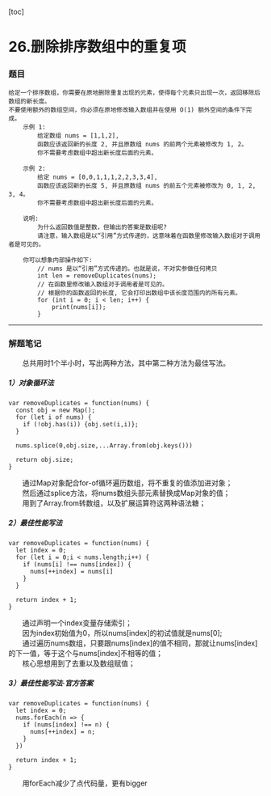 [toc]
# 26.删除排序数组中的重复项 

### 题目

    给定一个排序数组，你需要在原地删除重复出现的元素，使得每个元素只出现一次，返回移除后数组的新长度。
    不要使用额外的数组空间，你必须在原地修改输入数组并在使用 O(1) 额外空间的条件下完成。
        示例 1:
            给定数组 nums = [1,1,2], 
            函数应该返回新的长度 2, 并且原数组 nums 的前两个元素被修改为 1, 2。
            你不需要考虑数组中超出新长度后面的元素。
            
        示例 2:
            给定 nums = [0,0,1,1,1,2,2,3,3,4],
            函数应该返回新的长度 5, 并且原数组 nums 的前五个元素被修改为 0, 1, 2, 3, 4。
            你不需要考虑数组中超出新长度后面的元素。
            
        说明:
            为什么返回数值是整数，但输出的答案是数组呢?
            请注意，输入数组是以“引用”方式传递的，这意味着在函数里修改输入数组对于调用者是可见的。
            
        你可以想象内部操作如下:
            // nums 是以“引用”方式传递的。也就是说，不对实参做任何拷贝
            int len = removeDuplicates(nums);
            // 在函数里修改输入数组对于调用者是可见的。
            // 根据你的函数返回的长度, 它会打印出数组中该长度范围内的所有元素。
            for (int i = 0; i < len; i++) {
                print(nums[i]);
            }
---

### 解题笔记

&nbsp;&nbsp;&nbsp;&nbsp;&nbsp;&nbsp;&nbsp;总共用时1个半小时，写出两种方法，其中第二种方法为最佳写法。

##### 1）对象循环法

```
var removeDuplicates = function(nums) {
  const obj = new Map();
  for (let i of nums) {
    if (!obj.has(i)) {obj.set(i,i)};
  }
  
  nums.splice(0,obj.size,...Array.from(obj.keys()))
  
  return obj.size;
}

```

&nbsp;&nbsp;&nbsp;&nbsp;&nbsp;&nbsp;&nbsp;通过Map对象配合for-of循环遍历数组，将不重复的值添加进对象；<br>
&nbsp;&nbsp;&nbsp;&nbsp;&nbsp;&nbsp;&nbsp;然后通过splice方法，将nums数组头部元素替换成Map对象的值；<br>
&nbsp;&nbsp;&nbsp;&nbsp;&nbsp;&nbsp;&nbsp;用到了Array.from转数组，以及扩展运算符这两种语法糖；

##### 2）最佳性能写法

```
var removeDuplicates = function(nums) {
  let index = 0;
  for (let i = 0;i < nums.length;i++) {
    if (nums[i] !== nums[index]) {
      nums[++index] = nums[i]
    }
  }
  
  return index + 1;
}

```

&nbsp;&nbsp;&nbsp;&nbsp;&nbsp;&nbsp;&nbsp;通过声明一个index变量存储索引；<br>
&nbsp;&nbsp;&nbsp;&nbsp;&nbsp;&nbsp;&nbsp;因为index初始值为0，所以nums[index]的初试值就是nums[0];<br>
&nbsp;&nbsp;&nbsp;&nbsp;&nbsp;&nbsp;&nbsp;通过遍历nums数组，只要跟nums[index]的值不相同，那就让nums[index]的下一值，等于这个与nums[index]不相等的值；<br>
&nbsp;&nbsp;&nbsp;&nbsp;&nbsp;&nbsp;&nbsp;核心思想用到了去重以及数组赋值；

##### 3）最佳性能写法·官方答案

```
var removeDuplicates = function(nums) {
  let index = 0;
  nums.forEach(n => {
    if (nums[index] !== n) {
      nums[++index] = n;
    }
  })
  
  return index + 1;
}

```
&nbsp;&nbsp;&nbsp;&nbsp;&nbsp;&nbsp;&nbsp;用forEach减少了点代码量，更有bigger


